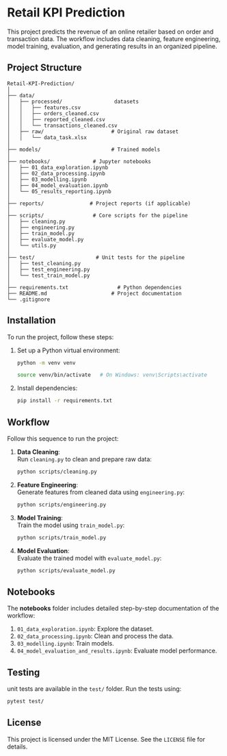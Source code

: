 

# **Retail KPI Prediction**

This project predicts the revenue of an online retailer based on order and transaction data. The workflow includes data cleaning, feature engineering, model training, evaluation, and generating results in an organized pipeline.



## **Project Structure**

```
Retail-KPI-Prediction/
│
├── data/
│   ├── processed/                 datasets
│   │   ├── features.csv
│   │   ├── orders_cleaned.csv
│   │   ├── reported_cleaned.csv
│   │   └── transactions_cleaned.csv
│   ├── raw/                      # Original raw dataset
│   │   └── data_task.xlsx
│
├── models/                       # Trained models
│
├── notebooks/              # Jupyter notebooks
│   ├── 01_data_exploration.ipynb
│   ├── 02_data_processing.ipynb
│   ├── 03_modelling.ipynb
│   ├── 04_model_evaluation.ipynb
│   └── 05_results_reporting.ipynb
│
├── reports/               # Project reports (if applicable)
│
├── scripts/                # Core scripts for the pipeline
│   ├── cleaning.py
│   ├── engineering.py
│   ├── train_model.py
│   ├── evaluate_model.py
│   └── utils.py
│
├── test/                    # Unit tests for the pipeline
│   ├── test_cleaning.py
│   ├── test_engineering.py
│   └── test_train_model.py
│
├── requirements.txt                # Python dependencies
├── README.md                     # Project documentation
└── .gitignore
```



## **Installation**

To run the project, follow these steps:


1. Set up a Python virtual environment:
   ```bash
   python -m venv venv

   source venv/bin/activate   # On Windows: venv\Scripts\activate
   ```

2. Install dependencies:
   ```bash
   pip install -r requirements.txt
   ```



## **Workflow**

Follow this sequence to run the project:

1. **Data Cleaning**:  
   Run `cleaning.py` to clean and prepare raw data:
   ```bash
   python scripts/cleaning.py
   ```

2. **Feature Engineering**:  
   Generate features from cleaned data using `engineering.py`:
   ```bash
   python scripts/engineering.py
   ```

3. **Model Training**:  
   Train the model using `train_model.py`:
   ```bash
   python scripts/train_model.py
   ```

4. **Model Evaluation**:  
   Evaluate the trained model with `evaluate_model.py`:
   ```bash
   python scripts/evaluate_model.py
   ```



## **Notebooks**

The **notebooks** folder includes detailed step-by-step documentation of the workflow:

1. `01_data_exploration.ipynb`: Explore the dataset.  
2. `02_data_processing.ipynb`: Clean and process the data.  
3. `03_modelling.ipynb`: Train models.  
4. `04_model_evaluation_and_results.ipynb`: Evaluate model performance.  



## **Testing**

unit tests are available in the `test/` folder. Run the tests using:
```bash
pytest test/
```



## **License**

This project is licensed under the MIT License. See the `LICENSE` file for details.


